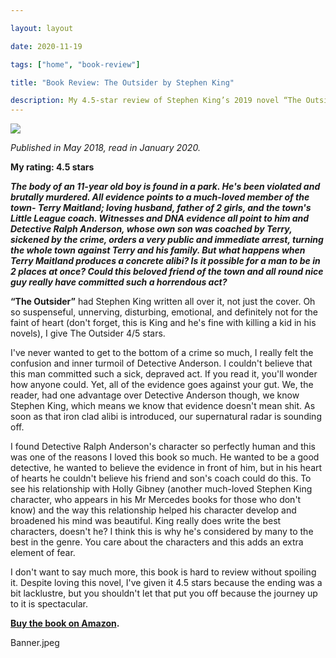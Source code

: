 ```yaml
---

layout: layout

date: 2020-11-19

tags: ["home", "book-review"]

title: "Book Review: The Outsider by Stephen King"

description: My 4.5-star review of Stephen King’s 2019 novel “The Outsider”
---
```


![](/images/the-outsider-book-cover.jpg)

*Published in May 2018, read in January 2020.*

**My rating: 4.5 stars**

***The body of an 11-year old boy is found in a park. He's been violated and brutally murdered. All evidence points to a much-loved member of the town- Terry Maitland; loving husband, father of 2 girls, and the town's Little League coach. Witnesses and DNA evidence all point to him and Detective Ralph Anderson, whose own son was coached by Terry, sickened by the crime, orders a very public and immediate arrest, turning the whole town against Terry and his family. But what happens when Terry Maitland produces a concrete alibi? Is it possible for a man to be in 2 places at once? Could this beloved friend of the town and all round nice guy really have committed such a horrendous act?***

**“The Outsider”** had Stephen King written all over it, not just the cover. Oh so suspenseful, unnerving, disturbing, emotional, and definitely not for the faint of heart (don't forget, this is King and he's fine with killing a kid in his novels), I give The Outsider 4/5 stars.

I've never wanted to get to the bottom of a crime so much, I really felt the confusion and inner turmoil of Detective Anderson. I couldn't believe that this man committed such a sick, depraved act. If you read it, you'll wonder how anyone could. Yet, all of the evidence goes against your gut. We, the reader, had one advantage over Detective Anderson though, we know Stephen King, which means we know that evidence doesn't mean shit. As soon as that iron clad alibi is introduced, our supernatural radar is sounding off.

I found Detective Ralph Anderson's character so perfectly human and this was one of the reasons I loved this book so much. He wanted to be a good detective, he wanted to believe the evidence in front of him, but in his heart of hearts he couldn't believe his friend and son's coach could do this. To see his relationship with Holly Gibney (another much-loved Stephen King character, who appears in his Mr Mercedes books for those who don't know) and the way this relationship helped his character develop and broadened his mind was beautiful. King really does write the best characters, doesn't he? I think this is why he's considered by many to the best in the genre. You care about the characters and this adds an extra element of fear.

I don't want to say much more, this book is hard to review without spoiling it. Despite loving this novel, I've given it 4.5 stars because the ending was a bit lacklustre, but you shouldn't let that put you off because the journey up to it is spectacular.

**[Buy the book on Amazon](https://www.amazon.com/Outsider-Novel-Stephen-King/dp/1501180983).**

Banner.jpeg
